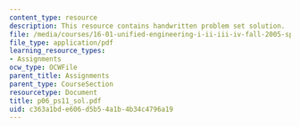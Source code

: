 ```yaml
---
content_type: resource
description: This resource contains handwritten problem set solution.
file: /media/courses/16-01-unified-engineering-i-ii-iii-iv-fall-2005-spring-2006/c363a1bde606d5b54a1b4b34c4796a19_p06_ps11_sol.pdf
file_type: application/pdf
learning_resource_types:
- Assignments
ocw_type: OCWFile
parent_title: Assignments
parent_type: CourseSection
resourcetype: Document
title: p06_ps11_sol.pdf
uid: c363a1bd-e606-d5b5-4a1b-4b34c4796a19
---
```

